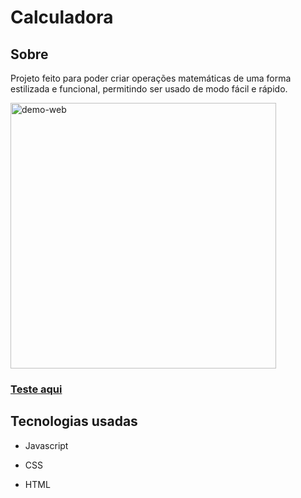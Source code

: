 # Calculadora
<h2>Sobre</h2>
<p>Projeto feito para poder criar operações  matemáticas de uma forma estilizada e funcional, permitindo ser usado de modo fácil  e rápido.</p>
 <img src="./github/.gif" alt="demo-web" height="425">
 
 <a href="https://isaquemedeiros.github.io/Calculadora/" target="_blank"><h3>Teste aqui</h3></a>
 <h2>Tecnologias usadas</h2>
 <ul>
  <li><P>Javascript</P></li>
  <li><P>CSS</P></li>
  <li><P>HTML</P></li>     
</ul>
